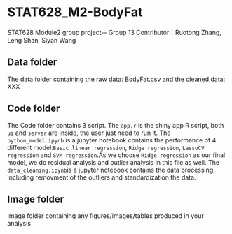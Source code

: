 # STAT628_M2-BodyFat
STAT628 Module2 group project-- Group 13
Contributor：Ruotong Zhang, Leng Shan, Siyan Wang


## Data folder
The data folder containing the raw data: BodyFat.csv and the cleaned data: XXX

## Code folder
The Code folder contains 3 script. The `app.r` is the shiny app R script, both `ui` and `server` are inside, the user just need to run it.
The `python_model.ipynb` is a jupyter notebook contains the performance of 4 different model:`Basic linear regression`, `Ridge regression`, `LassoCV regression` and `SVM regression`.As we choose `Ridge regression` as our final model, we do residual analysis and outlier analysis in this file as well.
The `data_cleaning.ipynb`is a jupyter notebook contains the data processing, including removment of the outliers and standardization the data.
## Image folder
Image folder containing any figures/images/tables produced in your analysis


